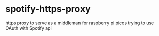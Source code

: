 # spotify-https-proxy
https proxy to serve as a middleman for raspberry pi picos trying to use OAuth with Spotify api 
